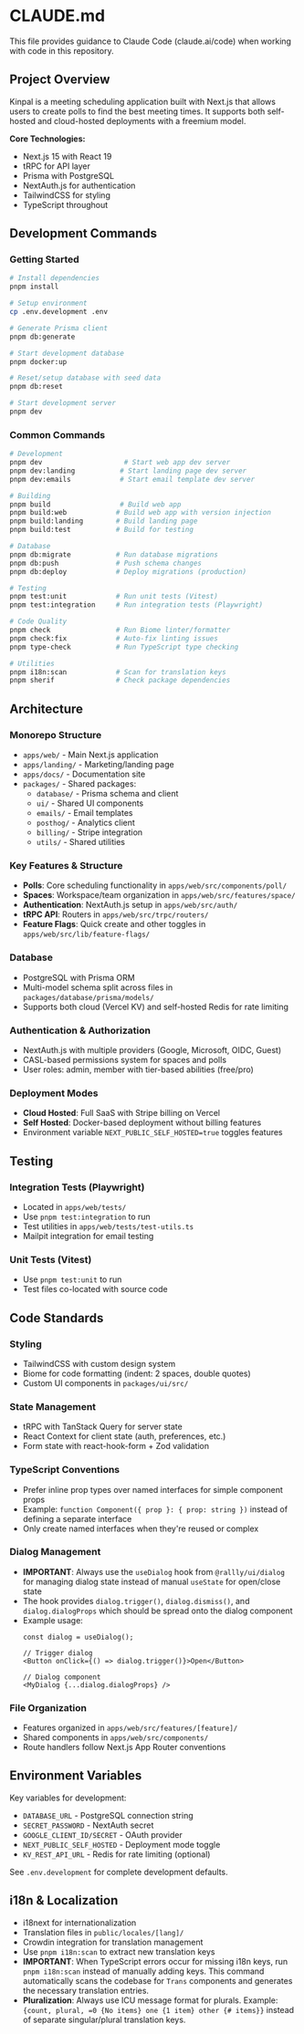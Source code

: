# CLAUDE.md

This file provides guidance to Claude Code (claude.ai/code) when working with code in this repository.

## Project Overview

Kinpal is a meeting scheduling application built with Next.js that allows users to create polls to find the best meeting times. It supports both self-hosted and cloud-hosted deployments with a freemium model.

**Core Technologies:**
- Next.js 15 with React 19
- tRPC for API layer
- Prisma with PostgreSQL
- NextAuth.js for authentication  
- TailwindCSS for styling
- TypeScript throughout

## Development Commands

### Getting Started
```bash
# Install dependencies
pnpm install

# Setup environment
cp .env.development .env

# Generate Prisma client
pnpm db:generate

# Start development database
pnpm docker:up

# Reset/setup database with seed data
pnpm db:reset

# Start development server
pnpm dev
```

### Common Commands
```bash
# Development
pnpm dev                    # Start web app dev server
pnpm dev:landing           # Start landing page dev server  
pnpm dev:emails            # Start email template dev server

# Building
pnpm build                 # Build web app
pnpm build:web            # Build web app with version injection
pnpm build:landing        # Build landing page
pnpm build:test           # Build for testing

# Database
pnpm db:migrate           # Run database migrations
pnpm db:push              # Push schema changes
pnpm db:deploy            # Deploy migrations (production)

# Testing
pnpm test:unit            # Run unit tests (Vitest)
pnpm test:integration     # Run integration tests (Playwright)

# Code Quality
pnpm check                # Run Biome linter/formatter
pnpm check:fix            # Auto-fix linting issues
pnpm type-check           # Run TypeScript type checking

# Utilities
pnpm i18n:scan            # Scan for translation keys
pnpm sherif               # Check package dependencies
```

## Architecture

### Monorepo Structure
- `apps/web/` - Main Next.js application
- `apps/landing/` - Marketing/landing page
- `apps/docs/` - Documentation site
- `packages/` - Shared packages:
  - `database/` - Prisma schema and client
  - `ui/` - Shared UI components
  - `emails/` - Email templates
  - `posthog/` - Analytics client
  - `billing/` - Stripe integration
  - `utils/` - Shared utilities

### Key Features & Structure
- **Polls**: Core scheduling functionality in `apps/web/src/components/poll/`
- **Spaces**: Workspace/team organization in `apps/web/src/features/space/`
- **Authentication**: NextAuth.js setup in `apps/web/src/auth/`
- **tRPC API**: Routers in `apps/web/src/trpc/routers/`
- **Feature Flags**: Quick create and other toggles in `apps/web/src/lib/feature-flags/`

### Database
- PostgreSQL with Prisma ORM
- Multi-model schema split across files in `packages/database/prisma/models/`
- Supports both cloud (Vercel KV) and self-hosted Redis for rate limiting

### Authentication & Authorization
- NextAuth.js with multiple providers (Google, Microsoft, OIDC, Guest)
- CASL-based permissions system for spaces and polls
- User roles: admin, member with tier-based abilities (free/pro)

### Deployment Modes
- **Cloud Hosted**: Full SaaS with Stripe billing on Vercel
- **Self Hosted**: Docker-based deployment without billing features
- Environment variable `NEXT_PUBLIC_SELF_HOSTED=true` toggles features

## Testing

### Integration Tests (Playwright)
- Located in `apps/web/tests/`
- Use `pnpm test:integration` to run
- Test utilities in `apps/web/tests/test-utils.ts`
- Mailpit integration for email testing

### Unit Tests (Vitest)
- Use `pnpm test:unit` to run
- Test files co-located with source code

## Code Standards

### Styling
- TailwindCSS with custom design system
- Biome for code formatting (indent: 2 spaces, double quotes)
- Custom UI components in `packages/ui/src/`

### State Management
- tRPC with TanStack Query for server state
- React Context for client state (auth, preferences, etc.)
- Form state with react-hook-form + Zod validation

### TypeScript Conventions
- Prefer inline prop types over named interfaces for simple component props
- Example: `function Component({ prop }: { prop: string })` instead of defining a separate interface
- Only create named interfaces when they're reused or complex

### Dialog Management
- **IMPORTANT**: Always use the `useDialog` hook from `@rallly/ui/dialog` for managing dialog state instead of manual `useState` for open/close state
- The hook provides `dialog.trigger()`, `dialog.dismiss()`, and `dialog.dialogProps` which should be spread onto the dialog component
- Example usage:
  ```tsx
  const dialog = useDialog();
  
  // Trigger dialog
  <Button onClick={() => dialog.trigger()}>Open</Button>
  
  // Dialog component
  <MyDialog {...dialog.dialogProps} />
  ```

### File Organization
- Features organized in `apps/web/src/features/[feature]/`
- Shared components in `apps/web/src/components/`
- Route handlers follow Next.js App Router conventions

## Environment Variables

Key variables for development:
- `DATABASE_URL` - PostgreSQL connection string
- `SECRET_PASSWORD` - NextAuth secret
- `GOOGLE_CLIENT_ID/SECRET` - OAuth provider
- `NEXT_PUBLIC_SELF_HOSTED` - Deployment mode toggle
- `KV_REST_API_URL` - Redis for rate limiting (optional)

See `.env.development` for complete development defaults.

## i18n & Localization

- i18next for internationalization
- Translation files in `public/locales/[lang]/`
- Crowdin integration for translation management
- Use `pnpm i18n:scan` to extract new translation keys
- **IMPORTANT**: When TypeScript errors occur for missing i18n keys, run `pnpm i18n:scan` instead of manually adding keys. This command automatically scans the codebase for `Trans` components and generates the necessary translation entries.
- **Pluralization**: Always use ICU message format for plurals. Example: `{count, plural, =0 {No items} one {1 item} other {# items}}` instead of separate singular/plural translation keys.